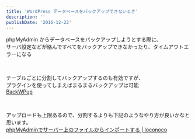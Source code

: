 ```yaml
---
title: 'WordPress データベースをバックアップできないとき'
description: ''
publishDate: '2016-12-22'
---
```


<p>phpMyAdmin からデータベースをバックアップしようとする際に、<br>
サーバ設定などが絡んですべてをバックアップできなかったり、タイムアウトエラーになる</p>
<p>&nbsp;</p>
<p>テーブルごとに分割してバックアップするのも有効ですが、<br>
プラグインを使ってしまえばまるまるバックアップは可能<br>
<a href="https://wordpress.org/plugins/backwpup/">BackWPup</a></p>
<p>&nbsp;</p>
<p>アップロードも上限あるので、分割するよりも下記のようなやり方が良いかなと思います。<br>
<a href="http://www.loconoco.info/?p=1162">phpMyAdminでサーバー上のファイルからインポートする | loconoco</a></p>

